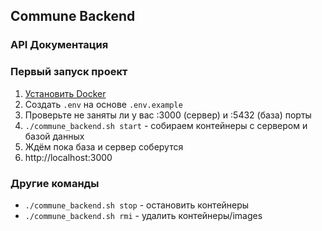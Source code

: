 ## Commune Backend

### API Документация

### Первый запуск проект

1. [Установить Docker](https://hub.docker.com/editions/community/docker-ce-desktop-mac)
2. Создать ``.env`` на основе ``.env.example``
3. Проверьте не заняты ли у вас :3000 (сервер) и :5432 (база) порты
4. ``./commune_backend.sh start`` - собираем контейнеры с сервером и базой данных
5. Ждём пока база и сервер соберутся
6. http://localhost:3000

### Другие команды

- ``./commune_backend.sh stop`` - остановить контейнеры
- ``./commune_backend.sh rmi`` - удалить контейнеры/images